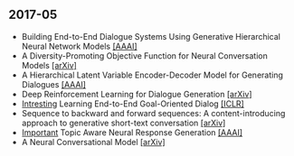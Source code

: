 ## 2017-05
* Building End-to-End Dialogue Systems Using Generative Hierarchical Neural Network Models [[AAAI]](https://www.aaai.org/ocs/index.php/AAAI/AAAI16/paper/view/11957/12160)
* A Diversity-Promoting Objective Function for Neural Conversation Models [[arXiv]](https://arxiv.org/pdf/1510.03055.pdf)
* A Hierarchical Latent Variable Encoder-Decoder Model for Generating Dialogues [[AAAI]](https://www.aaai.org/ocs/index.php/AAAI/AAAI17/paper/view/14567/14219)
* Deep Reinforcement Learning for Dialogue Generation [[arXiv]](https://arxiv.org/pdf/1606.01541.pdf)
* [Intresting]() Learning End-to-End Goal-Oriented Dialog [[ICLR]](https://arxiv.org/pdf/1605.07683.pdf)
* Sequence to backward and forward sequences: A content-introducing approach to generative short-text conversation [[arXiv]](https://arxiv.org/pdf/1607.00970.pdf)
* [Important]() Topic Aware Neural Response Generation [[AAAI]](https://www.aaai.org/ocs/index.php/AAAI/AAAI17/paper/view/14563/14260)
* A Neural Conversational Model [[arXiv]](https://arxiv.org/pdf/1506.05869.pdf)